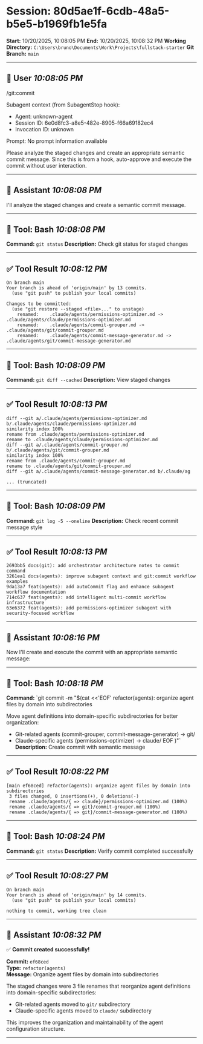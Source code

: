 # Session: 80d5ae1f-6cdb-48a5-b5e5-b1969fb1e5fa

**Start:** 10/20/2025, 10:08:05 PM
**End:** 10/20/2025, 10:08:32 PM
**Working Directory:** `C:\Users\bruno\Documents\Work\Projects\fullstack-starter`
**Git Branch:** `main`

---

## 👤 User _10:08:05 PM_

/git:commit

Subagent context (from SubagentStop hook):
- Agent: unknown-agent
- Session ID: 6e0d8fc3-a8e5-482e-8905-f66a69182ec4
- Invocation ID: unknown

Prompt:
No prompt information available

Please analyze the staged changes and create an appropriate semantic commit message.
Since this is from a hook, auto-approve and execute the commit without user interaction.

---

## 🤖 Assistant _10:08:08 PM_

I'll analyze the staged changes and create a semantic commit message.

---

## 🔧 Tool: Bash _10:08:08 PM_

**Command:** `git status`
**Description:** Check git status for staged changes

---

## ✅ Tool Result _10:08:12 PM_

```
On branch main
Your branch is ahead of 'origin/main' by 13 commits.
  (use "git push" to publish your local commits)

Changes to be committed:
  (use "git restore --staged <file>..." to unstage)
	renamed:    .claude/agents/permissions-optimizer.md -> .claude/agents/claude/permissions-optimizer.md
	renamed:    .claude/agents/commit-grouper.md -> .claude/agents/git/commit-grouper.md
	renamed:    .claude/agents/commit-message-generator.md -> .claude/agents/git/commit-message-generator.md
```

---

## 🔧 Tool: Bash _10:08:09 PM_

**Command:** `git diff --cached`
**Description:** View staged changes

---

## ✅ Tool Result _10:08:13 PM_

```
diff --git a/.claude/agents/permissions-optimizer.md b/.claude/agents/claude/permissions-optimizer.md
similarity index 100%
rename from .claude/agents/permissions-optimizer.md
rename to .claude/agents/claude/permissions-optimizer.md
diff --git a/.claude/agents/commit-grouper.md b/.claude/agents/git/commit-grouper.md
similarity index 100%
rename from .claude/agents/commit-grouper.md
rename to .claude/agents/git/commit-grouper.md
diff --git a/.claude/agents/commit-message-generator.md b/.claude/ag

... (truncated)
```

---

## 🔧 Tool: Bash _10:08:09 PM_

**Command:** `git log -5 --oneline`
**Description:** Check recent commit message style

---

## ✅ Tool Result _10:08:13 PM_

```
2693bb5 docs(git): add orchestrator architecture notes to commit command
3261ea1 docs(agents): improve subagent context and git:commit workflow examples
9da13a7 feat(agents): add autoCommit flag and enhance subagent workflow documentation
714c637 feat(agents): add intelligent multi-commit workflow infrastructure
63e6372 feat(agents): add permissions-optimizer subagent with security-focused workflow
```

---

## 🤖 Assistant _10:08:16 PM_

Now I'll create and execute the commit with an appropriate semantic message:

---

## 🔧 Tool: Bash _10:08:18 PM_

**Command:** `git commit -m "$(cat <<'EOF'
refactor(agents): organize agent files by domain into subdirectories

Move agent definitions into domain-specific subdirectories for better organization:
- Git-related agents (commit-grouper, commit-message-generator) → git/
- Claude-specific agents (permissions-optimizer) → claude/
EOF
)"`
**Description:** Create commit with semantic message

---

## ✅ Tool Result _10:08:22 PM_

```
[main ef68ced] refactor(agents): organize agent files by domain into subdirectories
 3 files changed, 0 insertions(+), 0 deletions(-)
 rename .claude/agents/{ => claude}/permissions-optimizer.md (100%)
 rename .claude/agents/{ => git}/commit-grouper.md (100%)
 rename .claude/agents/{ => git}/commit-message-generator.md (100%)
```

---

## 🔧 Tool: Bash _10:08:24 PM_

**Command:** `git status`
**Description:** Verify commit completed successfully

---

## ✅ Tool Result _10:08:27 PM_

```
On branch main
Your branch is ahead of 'origin/main' by 14 commits.
  (use "git push" to publish your local commits)

nothing to commit, working tree clean
```

---

## 🤖 Assistant _10:08:32 PM_

✅ **Commit created successfully!**

**Commit:** `ef68ced`  
**Type:** `refactor(agents)`  
**Message:** Organize agent files by domain into subdirectories

The staged changes were 3 file renames that reorganize agent definitions into domain-specific subdirectories:
- Git-related agents moved to `git/` subdirectory
- Claude-specific agents moved to `claude/` subdirectory

This improves the organization and maintainability of the agent configuration structure.

---

